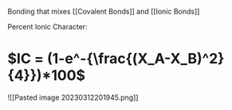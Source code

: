 Bonding that mixes [[Covalent Bonds]] and [[Ionic Bonds]] 

Percent Ionic Character:
#  $IC = (1-e^-{\frac{(X_A-X_B)^2}{4}})*100$

![[Pasted image 20230312201945.png]]

